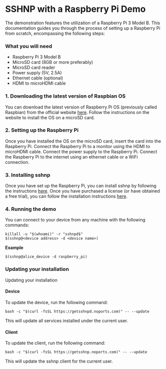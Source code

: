 # SSHNP with a Raspberry Pi Demo

The demonstration features the utilization of a Raspberry Pi 3 Model B. This documentation guides you through the process of setting up a Raspberry Pi from scratch, encompassing the following steps:

### What you will need
- Raspberry Pi 3 Model B
- MicroSD card (8GB or more preferably)
- MicroSD card reader
- Power supply (5V, 2.5A)
- Ethernet cable (optional)
- HDMI to microHDMI cable 

### 1. Downloading the latest version of Raspbian OS 
You can download the latest version of Raspberry Pi OS (previously called Raspbian) from the official website [here](https://www.raspberrypi.org/downloads/raspbian/). Follow the instructions on the website to install the OS on a microSD card.

### 2. Setting up the Raspberry Pi
Once you have installed the OS on the microSD card, insert the card into the Raspberry Pi. Connect the Raspberry Pi to a monitor using the HDMI to microHDMI cable. Connect the power supply to the Raspberry Pi. Connect the Raspberry Pi to the internet using an ethernet cable or a WiFi connection. 

### 3. Installing sshnp
Once you have set up the Raspberry Pi, you can install sshnp by following the instructions [here](https://www.noports.com). Once you have purchased a license (or have obtained a free trial), you can follow the installation instructions [here](https://www.noports.com/sshnoports-installation).

### 4. Running the demo
You can connect to your device from any machine with the following commands:
```
killall -u "$(whoami)" -r "sshnpd$"
$(sshnp@<device address> -d <device name>)
```

**Example**
```
$(sshnp@alice_device -d raspberry_pi)
```

### Updating your installation
Updating your installation
#### Device
To update the device, run the following command:

```
bash -c "$(curl -fsSL https://getsshnpd.noports.com)" -- --update
```

This will update all services installed under the current user.

#### Client
To update the client, run the following command:

```
bash -c "$(curl -fsSL https://getsshnp.noports.com)" -- --update
```

This will update the sshnp client for the current user.



